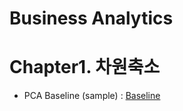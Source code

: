 # Business Analytics 

# Chapter1. 차원축소 
- PCA Baseline (sample) : [Baseline](https://github.com/crimama/BA/tree/main/1.Dimensionality%20Reduction)
